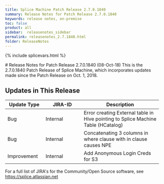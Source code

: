 ```yaml
---
title: Splice Machine Patch Release 2.7.0.1840
summary: Release Notes for Patch Release 2.7.0.1840
keywords: release notes, on-premise
toc: false
product: all
sidebar:  releasenotes_sidebar
permalink: releasenotes_2.7.1840.html
folder: ReleaseNotes
---
```

{% include splicevars.html %}
<section>
<div class="TopicContent" data-swiftype-index="true" markdown="1">
# Release Notes for Patch Release 2.7.0.1840 (08-Oct-18)
This is the 2.7.0.1840 Patch Release of Splice Machine, which incorporates updates made since the Patch Release on Oct. 1, 2018.

## Updates in This Release
<table>
    <col width="125px" />
    <col width="125px" />
    <col />
    <thead>
        <tr>
            <th>Update Type</th>
            <th>JIRA-ID</th>
            <th>Description</th>
        </tr>
    </thead>
    <tbody>
        <tr>
            <td>Bug</td>
            <td>Internal</td>
            <td>Error creating External table in Hive pointing to Splice Machine Table (HCatalog)</td>
        </tr>
        <tr>
            <td>Bug</td>
            <td>Internal</td>
            <td>Concatenating 3 columns in where clause with in clause causes NPE</td>
        </tr>
        <tr>
            <td>Improvement</td>
            <td>Internal</td>
            <td>Add Anonymous Login Creds for S3</td>
        </tr>
    </tbody>
</table>

For a full list of JIRA's for the Community/Open Source software, see <https://splice.atlassian.net>

</div>
</section>
